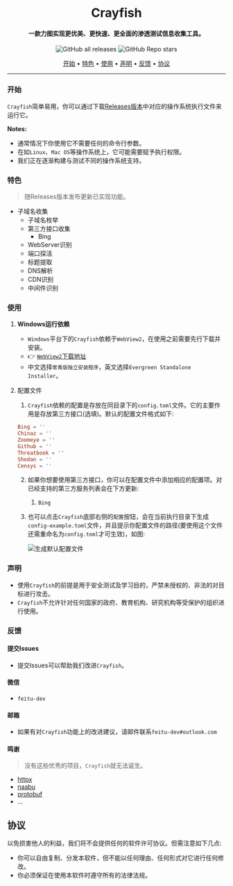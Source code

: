 <h1 align="center">
  <br>
  Crayfish
  <br>
</h1>

<h4 align="center">一款力图实现更优美、更快速、更全面的渗透测试信息收集工具。</h4>

<p align="center">
<img alt="GitHub all releases" src="https://img.shields.io/github/downloads/feitu-dev/crayfish/total?style=for-the-badge">
<img alt="GitHub Repo stars" src="https://img.shields.io/github/stars/feitu-dev/crayfish?style=for-the-badge">
</p>

<p align="center">
  <a href="#开始">开始</a> •
  <a href="#特色">特色</a> •
  <a href="#使用">使用</a> •
  <a href="#声明">声明</a> •
  <a href="#反馈">反馈</a> •
  <a href="#协议">协议</a>
</p>

---

### 开始

`Crayfish`简单易用，你可以通过下载[Releases版本]("https://github.com/feitu-dev/crayfish/releases")中对应的操作系统执行文件来运行它。

**Notes:**

- 通常情况下你使用它不需要任何的命令行参数。
- 在如`Linux`、`Mac OS`等操作系统上，它可能需要赋予执行权限。
- 我们正在逐渐构建与测试不同的操作系统支持。

### 特色

> 随Releases版本发布更新已实现功能。

* 子域名收集
    - 子域名枚举
    - 第三方接口收集
        * Bing
    - WebServer识别
    - 端口探活
    - 标题提取
    - DNS解析
    - CDN识别
    - 中间件识别

### 使用

1. **Windows运行依赖**
    - `Windows`平台下的`Crayfish`依赖于`WebView2`，在使用之前需要先行下载并安装。
    - 👉 [`WebView2`下载地址](https://developer.microsoft.com/zh-cn/microsoft-edge/webview2/)
    - 中文选择`常青版独立安装程序`，英文选择`Evergreen Standalone Installer`。

3. 配置文件
    1. `Crayfish`依赖的配置是存放在同目录下的`config.toml`文件。它的主要作用是存放第三方接口(选填)。默认的配置文件格式如下:
    ```toml
   Bing = ''
    Chinaz = ''
    Zoomeye = ''
    Github = ''
    Threatbook = ''
    Shodan = ''
    Censys = ''
   ```
    2. 如果你想要使用第三方接口，你可以在配置文件中添加相应的配置项。对已经支持的第三方服务列表会在下方更新:
        1. `Bing`
    3. 也可以点击`Crayfish`底部右侧的`配置`按钮，会在当前执行目录下生成`config-example.toml`文件，并且提示你配置文件的路径(要使用这个文件还需重命名为`config.toml`才可生效)，如图:

       ![生成默认配置文件](https://github.com/feitu-dev/crayfish/blob/main/images/generate.png "生成默认配置文件")

### 声明

* 使用`Crayfish`的前提是用于安全测试及学习目的，严禁未授权的、非法的对目标进行攻击。
* `Crayfish`不允许针对任何国家的政府、教育机构、研究机构等受保护的组织进行使用。

### 反馈

#### 提交Issues

* 提交Issues可以帮助我们改进`Crayfish`。

#### 微信

* `feitu-dev`

#### 邮箱

* 如果有对`Crayfish`功能上的改进建议，请邮件联系`feitu-dev#outlook.com`

#### 鸣谢

> 没有这些优秀的项目，`Crayfish`就无法诞生。

- [httpx](https://github.com/projectdiscovery/httpx)
- [naabu](https://github.com/projectdiscovery/naabu)
- [protobuf](https://github.com/golang/protobuf)
- ...

## 协议

以免损害他人的利益，我们将不会提供任何的软件许可协议。但需注意如下几点:

- 你可以自由复制、分发本软件，但不能以任何理由、任何形式对它进行任何修改。
- 你必须保证在使用本软件时遵守所有的法律法规。
